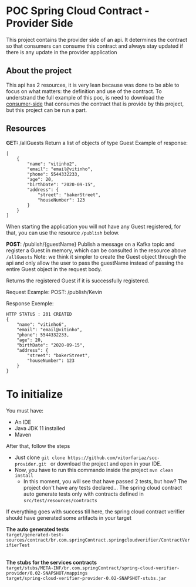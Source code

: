 # POC Spring Cloud Contract - Provider Side
This project contains the provider side of an api. It determines the contract so that consumers can consume this contract and always stay updated if there is any update in the provider application

## About the project
This api has 2 resources, it is very lean because was done to be able to focus on what matters: the definition and use of the contract.
To understrand the full example of this poc, is need to download the [consumer-side]( https://github.com/vitorfariaz/scc-consumer) that consumes the contract that is provide by this project, but this project can be run a part.


## Resources
**GET:** /allGuests
Return a list of objects of type Guest
Example of response:
```
[
    {
        "name": "vitinho2",
        "email": "email@vitinho",
        "phone": 5544332233,
        "age": 20,
        "birthDate": "2020-09-15",
        "address": {
            "street": "bakerStreet",
            "houseNumber": 123
        }
    }
]
```

When starting the application you will not have any Guest registered, for that, you can use the resource ```/publish```  below.


**POST**: /publish/{guestName}
Publish a message on a Kafka topic and register a Guest in memory, which can be consulted in the resource above ```/allGuests```
Note: we think it simpler to create the Guest object through the api and only allow the user to pass the guestName instead of passing the entire Guest object in the request body.

Returns the registered Guest if it is successfully registered.

Request Example:
POST: /publish/Kevin

Response Exemple:
```
HTTP STATUS : 201 CREATED
{
    "name": "vitinho6",
    "email": "email@vitinho",
    "phone": 5544332233,
    "age": 20,
    "birthDate": "2020-09-15",
    "address": {
        "street": "bakerStreet",
        "houseNumber": 123
    }
}
```

# To initialize
You must have:
- An IDE
- Java JDK 11 installed
- Maven

After that, follow the steps
- Just clone ```git clone https://github.com/vitorfariaz/scc-provider.git ``` or download the project and open in your IDE.
- Now, you have to run this commando inside the project ```mvn clean install```
    - In this moment, you will see that have passed 2 tests, but how? The project don't have any tests declared...  The spring cloud contract auto generate tests only with contracts defined in ```src/test/resources/contracts```

If everything goes with success till here,  the spring cloud contract verifier should have generated some artifacts in your target

**The auto generated tests** <br />
```target/generated-test-sources/contract/br.com.springContract.springcloudverifier/ContractVerifierTest``` <br /> <br />

**The stubs for the services contracts** <br />
```target/stubs/META-INF/br.com.springContract/spring-cloud-verifier-provider/0.02-SNAPSHOT/mappings``` <br />
```target/spring-cloud-verifier-provider-0.02-SNAPSHOT-stubs.jar```






